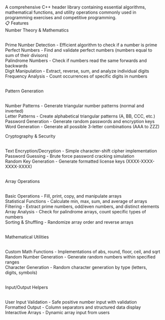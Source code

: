 A comprehensive C++ header library containing essential algorithms, mathematical functions, and utility operations commonly used in programming exercises and competitive programming.<br>
📋 Features<br>
Number Theory & Mathematics<br><br>

Prime Number Detection - Efficient algorithm to check if a number is prime<br>
Perfect Numbers - Find and validate perfect numbers (numbers equal to sum of their divisors)<br>
Palindrome Numbers - Check if numbers read the same forwards and backwards<br>
Digit Manipulation - Extract, reverse, sum, and analyze individual digits<br>
Frequency Analysis - Count occurrences of specific digits in numbers<br><br>

Pattern Generation<br><br>

Number Patterns - Generate triangular number patterns (normal and inverted)<br>
Letter Patterns - Create alphabetical triangular patterns (A, BB, CCC, etc.)<br>
Password Generation - Generate random passwords and encryption keys<br>
Word Generation - Generate all possible 3-letter combinations (AAA to ZZZ)<br>

Cryptography & Security<br><br>

Text Encryption/Decryption - Simple character-shift cipher implementation<br>
Password Guessing - Brute force password cracking simulation<br>
Random Key Generation - Generate formatted license keys (XXXX-XXXX-XXXX-XXXX)<br><br>

Array Operations<br><br>

Basic Operations - Fill, print, copy, and manipulate arrays<br>
Statistical Functions - Calculate min, max, sum, and average of arrays<br>
Filtering - Extract prime numbers, odd/even numbers, and distinct elements<br>
Array Analysis - Check for palindrome arrays, count specific types of numbers<br>
Sorting & Shuffling - Randomize array order and reverse arrays<br><br>

Mathematical Utilities<br><br>

Custom Math Functions - Implementations of abs, round, floor, ceil, and sqrt<br>
Random Number Generation - Generate random numbers within specified ranges<br>
Character Generation - Random character generation by type (letters, digits, symbols)<br><br>

Input/Output Helpers<br><br>

User Input Validation - Safe positive number input with validation<br>
Formatted Output - Column separators and structured data display<br>
Interactive Arrays - Dynamic array input from users<br>
